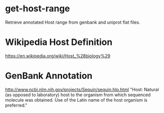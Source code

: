 # get-host-range
Retrieve annotated Host range from genbank and uniprot flat files.

# Wikipedia Host Definition
https://en.wikipedia.org/wiki/Host_%28biology%29

# GenBank Annotation
http://www.ncbi.nlm.nih.gov/projects/Sequin/sequin.hlp.html
"Host: Natural (as opposed to laboratory) host to the organism from which sequenced molecule was obtained. Use of the Latin name of the host organism is preferred."
